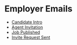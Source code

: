# Employer Emails

* [Candidate Intro](candidate-intro.html)
* [Agent Invitation](agent-invitation.html)
* [Job Published](job-published.html)
* [Invite Request Sent](invite-request-sent.html)
